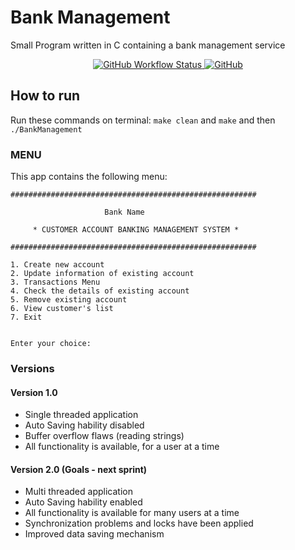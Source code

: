# Bank Management

Small Program written in C containing a bank management service

<p align="center">
  <a href="https://github.com/DanLopess/BankManagement/actions">
    <img alt="GitHub Workflow Status" src="https://img.shields.io/github/workflow/status/DanLopess/BankManagement/master">
  </a>
  <a href="https://github.com/DanLopess/BankManagement/blob/master/LICENSE">
    <img alt="GitHub" src="https://img.shields.io/github/license/DanLopess/BankManagement">
    </a>
</p>

## How to run

Run these commands on terminal:
`make clean`
and
`make`
and then
`./BankManagement`

### MENU

This app contains the following menu:

    #######################################################

                         Bank Name

         * CUSTOMER ACCOUNT BANKING MANAGEMENT SYSTEM *

    #######################################################

    1. Create new account
    2. Update information of existing account
    3. Transactions Menu
    4. Check the details of existing account
    5. Remove existing account
    6. View customer's list
    7. Exit


    Enter your choice:

### Versions

#### Version 1.0

- Single threaded application
- Auto Saving hability disabled
- Buffer overflow flaws (reading strings)
- All functionality is available, for a user at a time

#### Version 2.0 (Goals - next sprint)

- Multi threaded application
- Auto Saving hability enabled
- All functionality is available for many users at a time
- Synchronization problems and locks have been applied
- Improved data saving mechanism
